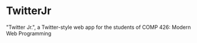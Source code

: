 # TwitterJr
"Twitter Jr.", a Twitter-style web app for the students of COMP 426: Modern Web Programming
